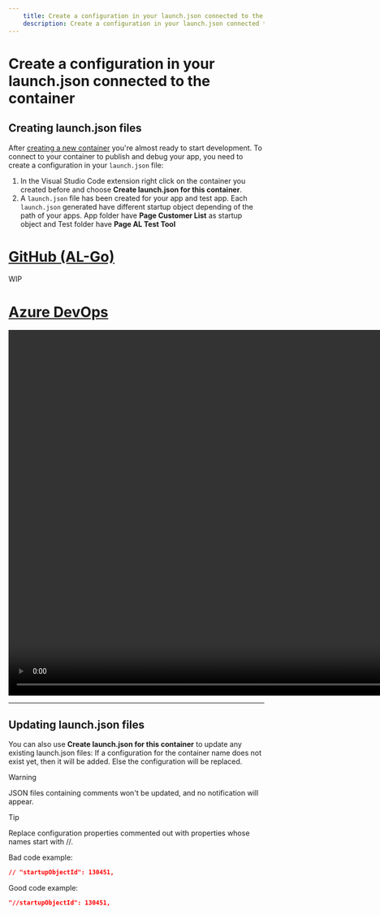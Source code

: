```yaml
---
    title: Create a configuration in your launch.json connected to the container
    description: Create a configuration in your launch.json connected to the container
---
```


# Create a configuration in your launch.json connected to the container

## Creating launch.json files

After [creating a new container](create-container.md) you're almost ready to start development. To connect to your container to publish and debug your app, you need to create a configuration in your `launch.json` file:

1. In the Visual Studio Code extension right click on the container you created before and choose **Create launch.json for this container**.
1. A `launch.json` file has been created for your app and test app.  Each `launch.json` generated have different startup object depending of the path of your apps. App folder have **Page Customer List** as startup object and Test folder have **Page AL Test Tool**

# [**GitHub (AL-Go)**](#tab/github)
WIP

# [**Azure DevOps**](#tab/azdevops)

<video width="1280px" height="720px" controls>
  <source src="../media/create-launch-json.mp4" type="video/mp4">
  Your browser does not support the video tag.
</video>

---

## Updating launch.json files

You can also use **Create launch.json for this container** to update any existing launch.json files:
If a configuration for the container name does not exist yet, then it will be added. Else the configuration will be replaced.

> [!WARNING]
> JSON files containing comments won't be updated, and no notification will appear.

> [!TIP]
> Replace configuration properties commented out with properties whose names start with //.
>
> Bad code example:
>
> ```json
> // "startupObjectId": 130451,
> ```
>
> Good code example:
>
> ```json
> "//startupObjectId": 130451,
> ```
